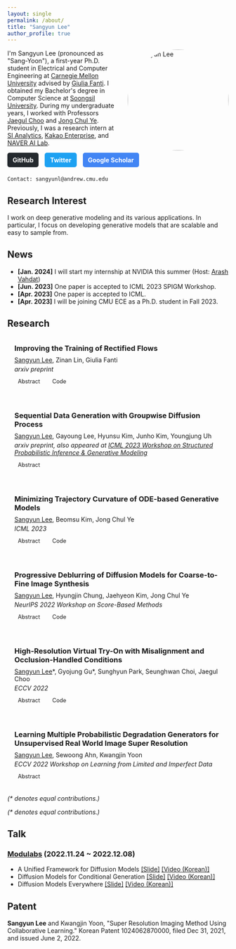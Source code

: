 ```yaml
---
layout: single
permalink: /about/
title: "Sangyun Lee"
author_profile: true
---
```


<img src="../images/profile2.png" alt="Sangyun Lee" style="width: 230px; float: right; border-radius: 50%; margin-left: 20px;">


I'm Sangyun Lee (pronounced as "Sang-Yoon"), a first-year Ph.D. student in Electrical and Computer Engineering at [Carnegie Mellon University](https://www.cmu.edu/) advised by [Giulia Fanti](https://gfanti.github.io/). I obtained my Bachelor's degree in Computer Science at [Soongsil University](https://webtrans.llsollu.com:40443/ezweb?source=KO&target=EN&profileId=0012d8d1-14e0-4237-a6a5-a68bc015f94d&url=https%3A%2F%2Fssu.ac.kr%2F). During my undergraduate years, I worked with Professors [Jaegul Choo](https://sites.google.com/site/jaegulchoo/) and [Jong Chul Ye](https://scholar.google.com/citations?user=HNMjoNEAAAAJ&hl=ko). Previously, I was a research intern at [SI Analytics](https://www.si-analytics.ai/eng), [Kakao Enterprise](https://www.kakaoenterprise.com/), and [NAVER AI Lab](https://clova.ai/en/research/research-area-detail.html?id=0).

<div style="margin-bottom: 20px;">
  <a href="https://github.com/sangyun884/" style="display: inline-block; margin-right: 10px; padding: 8px 12px; background-color: #24292e; color: white; text-decoration: none; border-radius: 5px; font-weight: bold; transition: background-color 0.3s;">GitHub</a>
  <a href="https://twitter.com/sang_yun_lee" style="display: inline-block; margin-right: 10px; padding: 8px 12px; background-color: #1DA1F2; color: white; text-decoration: none; border-radius: 5px; font-weight: bold; transition: background-color 0.3s;">Twitter</a>
  <a href="https://scholar.google.co.kr/citations?user=CGFkx-IAAAAJ&hl=en" style="display: inline-block; padding: 8px 12px; background-color: #4285F4; color: white; text-decoration: none; border-radius: 5px; font-weight: bold; transition: background-color 0.3s;">Google Scholar</a>
</div>

```
Contact: sangyunl@andrew.cmu.edu
```

## Research Interest

I work on deep generative modeling and its various applications. In particular, I focus on developing generative models that are scalable and easy to sample from.

## News

- **[Jan. 2024]** I will start my internship at NVIDIA this summer (Host: [Arash Vahdat](http://latentspace.cc/))
- **[Jun. 2023]** One paper is accepted to ICML 2023 SPIGM Workshop.
- **[Apr. 2023]** One paper is accepted to ICML.
- **[Apr. 2023]** I will be joining CMU ECE as a Ph.D. student in Fall 2023.

## Research
<div class="research-list">
<div class="research-item">
  <h3>Improving the Training of Rectified Flows</h3>
  <p><u>Sangyun Lee</u>, Zinan Lin, Giulia Fanti</p>
  <p><em>arxiv preprint</em></p>
  <div class="research-links">
    <a href="https://arxiv.org/abs/2405.20320">Abstract</a>
    <a href="https://github.com/sangyun884/rfpp">Code</a>
  </div>
</div>
<div class="research-item">
  <h3>Sequential Data Generation with Groupwise Diffusion Process</h3>
  <p><u>Sangyun Lee</u>, Gayoung Lee, Hyunsu Kim, Junho Kim, Youngjung Uh</p>
  <p><em>arxiv preprint, also appeared at <a href="https://openreview.net/forum?id=hLeh6b0vlt#all">ICML 2023 Workshop on Structured Probabilistic Inference & Generative Modeling</a></em></p>
  <div class="research-links">
    <a href="https://arxiv.org/abs/2310.01400">Abstract</a>
  </div>
</div>
<div class="research-item">
  <h3>Minimizing Trajectory Curvature of ODE-based Generative Models</h3>
  <p><u>Sangyun Lee</u>, Beomsu Kim, Jong Chul Ye</p>
  <p><em>ICML 2023</em></p>
  <div class="research-links">
    <a href="https://arxiv.org/abs/2301.12003">Abstract</a>
    <a href="https://github.com/sangyun884/fast-ode">Code</a>
  </div>
</div>
<div class="research-item">
  <h3>Progressive Deblurring of Diffusion Models for Coarse-to-Fine Image Synthesis</h3>
  <p><u>Sangyun Lee</u>, Hyungjin Chung, Jaehyeon Kim, Jong Chul Ye</p>
  <p><em>NeurIPS 2022 Workshop on Score-Based Methods</em></p>
  <div class="research-links">
    <a href="https://arxiv.org/abs/2207.11192">Abstract</a>
    <a href="https://github.com/sangyun884/blur-diffusion">Code</a>
  </div>
</div>
<div class="research-item">
  <h3>High-Resolution Virtual Try-On with Misalignment and Occlusion-Handled Conditions</h3>
  <p><u>Sangyun Lee</u>*, Gyojung Gu*, Sunghyun Park, Seunghwan Choi, Jaegul Choo</p>
  <p><em>ECCV 2022</em></p>
  <div class="research-links">
    <a href="https://arxiv.org/abs/2206.14180">Abstract</a>
    <a href="https://github.com/sangyun884/HR-VITON">Code</a>
  </div>
</div>
<div class="research-item">
  <h3>Learning Multiple Probabilistic Degradation Generators for Unsupervised Real World Image Super Resolution</h3>
  <p><u>Sangyun Lee</u>, Sewoong Ahn, Kwangjin Yoon</p>
  <p><em>ECCV 2022 Workshop on Learning from Limited and Imperfect Data</em></p>
  <div class="research-links">
    <a href="https://arxiv.org/abs/2201.10747">Abstract</a>
  </div>
</div>
</div>
<p><em>(* denotes equal contributions.)</em></p>
<style>
  .research-list {
    display: flex;
    flex-direction: column;
    gap: 1.5rem;
  }
  .research-item {
    border: 1px solid var(--text-color);
    border-radius: 8px;
    padding: 1rem;
    transition: border-color 0.3s ease;
  }
  .research-item:hover {
    border-color: var(--link-color);
  }
  .research-item h3 {
    margin-top: 0;
    margin-bottom: 0.5rem;
  }
  .research-item p {
    margin: 0.25rem 0;
  }
  .research-links {
    margin-top: 0.5rem;
  }
  .research-links a {
    display: inline-block;
    margin-right: 0.5rem;
    padding: 0.25rem 0.5rem;
    background-color: var(--link-color);
    color: var(--background-color);
    text-decoration: none;
    border-radius: 4px;
    font-size: 0.9em;
    transition: background-color 0.3s ease;
  }
  .research-links a:hover {
    background-color: var(--link-hover-color);
  }
</style>

</div>

*(\* denotes equal contributions.)*

## Talk

### [Modulabs](https://modulabs.co.kr/) (2022.11.24 ~ 2022.12.08)

- A Unified Framework for Diffusion Models [[Slide]](https://docs.google.com/presentation/d/1sI3cZ0EzWuqMHhuI3bPSnksDKJon9BJy_WCaFB4Kpgo/edit?usp=sharing) [[Video (Korean)]](https://youtu.be/KzrdkZUrbPk)
- Diffusion Models for Conditional Generation [[Slide]](https://docs.google.com/presentation/d/1VQvMsZI6S-LLg-RsNEyR_NRaiFgiX3fW2lhUGdS7pEE/edit?usp=sharing) [[Video (Korean)]](https://youtu.be/Ec569AV6YD8)
- Diffusion Models Everywhere [[Slide]](https://docs.google.com/presentation/d/1FNRmL8wS0jKLi3Uk_QdxyAP75i9pYEqFxhHhma4Slq8/edit?usp=sharing) [[Video (Korean)]](https://youtu.be/xVjrS-n9o68)

## Patent

**Sangyun Lee** and Kwangjin Yoon, "Super Resolution Imaging Method Using Collaborative Learning." Korean Patent 1024062870000, filed Dec 31, 2021, and issued June 2, 2022.

<style>
  .research-list-cards > ul {
    list-style-type: none;
    padding-left: 0;
  }
  .research-list-cards > ul > li {
    margin-bottom: 20px;
    padding: 15px;
    border-radius: 8px;
    box-shadow: 0 2px 5px rgba(0,0,0,0.1);
    transition: box-shadow 0.3s ease;
  }
  .research-list-cards > ul > li:hover {
    box-shadow: 0 5px 15px rgba(0,0,0,0.1);
  }
</style>